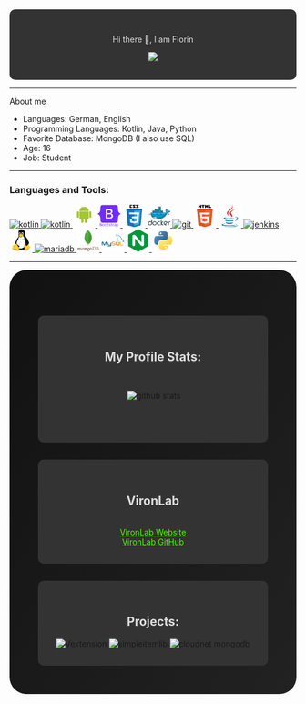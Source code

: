 <div style="background:#333; border-radius:10px; padding:30px;" align="center">
    <p style="color:#DDD">
    Hi there 👋, I am Florin
    </p>
    <a style="color:#00ff00" target="_blank" href="https://github.com/InfinityDevFlo"><img src="https://img.shields.io/github/followers/InfinityDevFlo?label=GitHub%20Followers&logo=GitHub&logoColor=%23ffffff&style=flat-square"></img></a>
 </div>

---

About me

- Languages: German, English
- Programming Languages: Kotlin, Java, Python
- Favorite Database: MongoDB (I also use SQL)
- Age: 16
- Job: Student

---

<h3 align="left">Languages and Tools:</h3>

<p align="left">
    <a href="https://kotlinlang.org" target="_blank"> <img src="https://www.vectorlogo.zone/logos/kotlinlang/kotlinlang-icon.svg" alt="kotlin" width="40" height="40"/> </a>
    <a href="https://ktor.io" target="_blank"> <img src="https://repository-images.githubusercontent.com/40136600/f3f5fd00-c59e-11e9-8284-cb297d193133" alt="kotlin" width="80" height="40"/> </a>
    <a href="https://developer.android.com" target="_blank"> <img src="https://raw.githubusercontent.com/devicons/devicon/master/icons/android/android-original-wordmark.svg" alt="android" width="40" height="40"/> </a>
    <a href="https://getbootstrap.com" target="_blank"> <img src="https://raw.githubusercontent.com/devicons/devicon/master/icons/bootstrap/bootstrap-plain-wordmark.svg" alt="bootstrap" width="40" height="40"/> </a>
    <a href="https://www.w3schools.com/css/" target="_blank"> <img src="https://raw.githubusercontent.com/devicons/devicon/master/icons/css3/css3-original-wordmark.svg" alt="css3" width="40" height="40"/> </a>
    <a href="https://www.docker.com/" target="_blank"> <img src="https://raw.githubusercontent.com/devicons/devicon/master/icons/docker/docker-original-wordmark.svg" alt="docker" width="40" height="40"/> </a>
    <a href="https://git-scm.com/" target="_blank"> <img src="https://www.vectorlogo.zone/logos/git-scm/git-scm-icon.svg" alt="git" width="40" height="40"/> </a>
    <a href="https://www.w3.org/html/" target="_blank"> <img src="https://raw.githubusercontent.com/devicons/devicon/master/icons/html5/html5-original-wordmark.svg" alt="html5" width="40" height="40"/> </a>
    <a href="https://www.java.com" target="_blank"> <img src="https://raw.githubusercontent.com/devicons/devicon/master/icons/java/java-original.svg" alt="java" width="40" height="40"/> </a>
    <a href="https://www.jenkins.io" target="_blank"> <img src="https://www.vectorlogo.zone/logos/jenkins/jenkins-icon.svg" alt="jenkins" width="40" height="40"/> </a>
    <a href="https://www.linux.org/" target="_blank"> <img src="https://raw.githubusercontent.com/devicons/devicon/master/icons/linux/linux-original.svg" alt="linux" width="40" height="40"/> </a>
    <a href="https://mariadb.org/" target="_blank"> <img src="https://www.vectorlogo.zone/logos/mariadb/mariadb-icon.svg" alt="mariadb" width="40" height="40"/> </a>
    <a href="https://www.mongodb.com/" target="_blank"> <img src="https://raw.githubusercontent.com/devicons/devicon/master/icons/mongodb/mongodb-original-wordmark.svg" alt="mongodb" width="40" height="40"/> </a>
    <a href="https://www.mysql.com/" target="_blank"> <img src="https://raw.githubusercontent.com/devicons/devicon/master/icons/mysql/mysql-original-wordmark.svg" alt="mysql" width="40" height="40"/> </a>
    <a href="https://www.nginx.com" target="_blank"> <img src="https://raw.githubusercontent.com/devicons/devicon/master/icons/nginx/nginx-original.svg" alt="nginx" width="40" height="40"/> </a>
    <a href="https://www.python.org" target="_blank"> <img src="https://raw.githubusercontent.com/devicons/devicon/master/icons/python/python-original.svg" alt="python" width="40" height="40"/> </a>
</p>

---

<div style="background: linear-gradient(125deg, #111, #222); border-radius: 30px; padding: 50px;">
    <div align="center" style="background:#333; border-radius:10px; padding:30px;  margin-top:30px;">
        <h2 style="color:#DDD">My Profile Stats:</h2>
        <p style="background:#333; border-radius:10px; padding:30px;" align="center">&nbsp;<img
                src="https://github-readme-stats.vercel.app/api?username=InfinityDevFlo&show_icons=true&hide=issues,prs&theme=chartreuse-dark"
                alt="github stats"></p>
    </div>
    <div style="background:#333; border-radius:10px; padding:30px;  margin-top:30px;" align="center">
        <h2 style="color:#DDD">VironLab</h2><br />
        <a style="margin-top: 5px;color:#52f700" target="_blank"
            href="https://vironlab.eu">VironLab Website</a><br />
        <a style="margin-top: 5px;color:#52f700" target="_blank"
            href="https://github.com/VironLab">VironLab GitHub</a><br />
            </div>
    <div align="center" style="background:#333; border-radius:10px; padding:30px;  margin-top:30px;">
        <h2 style="color:#DDD">Projects:</h2>
        <div style="display:flexbox;">
            <img class="projectImage"
                src="https://github-readme-stats.vercel.app/api/pin/?username=VironLab&repo=Vextension&theme=chartreuse-dark"
                alt="Vextension">
            <img class="projectImage"
                src="https://github-readme-stats.vercel.app/api/pin/?username=VironLab&repo=SimpleItemLib&theme=chartreuse-dark"
                alt="simpleitemlib">
            <img class="projectImage"
                src="https://github-readme-stats.vercel.app/api/pin/?username=VironLab&repo=CloudNet-MongoDB&theme=chartreuse-dark"
                alt="cloudnet mongodb">
        </div>
    </div>
</div>
